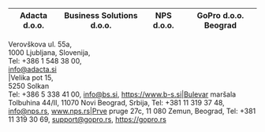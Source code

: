 Adacta d.o.o.|Business Solutions d.o.o.|​NPS d.o.o.|​GoPro d.o.o. Beograd
-------------|-------------------------|----------|--------------------
Verovškova ul. 55a,<br> 
1000 Ljubljana, Slovenija,<br> 
Tel: +386 1 548 38 00,<br> 
info@adacta.si<br>|Velika pot 15,<br>
 5250 Solkan <br>
 Tel: +386 5 338 41 00, info@bs.si, https://www.b-s.si|Bulevar maršala Tolbuhina 44/II, 11070 Novi Beograd, Srbija, Tel: +381 11 319 37 48, info@nps.rs, www.nps.rs|Prve pruge 27c, 11 080 Zemun, Beograd, Tel: +381 11 319 30 69, support@gopro.rs, https://gopro.rs